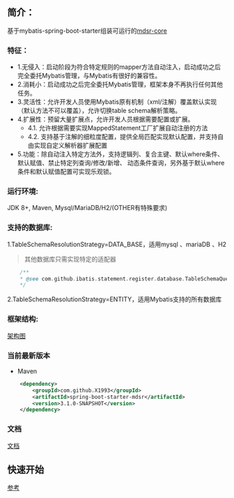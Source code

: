 ## 简介：
基于mybatis-spring-boot-starter组装可运行的[mdsr-core](https://github.com/X1993/mybatis-default-statements-register/tree/master/mdsr-core)

### 特征：
-   1.无侵入：启动阶段为符合特定规则的mapper方法自动注入，启动成功之后完全委托Mybatis管理，与Mybatis有很好的兼容性。
-   2.消耗小：启动成功之后完全委托Mybatis管理，框架本身不再执行任何其他任务。
-   3.灵活性：允许开发人员使用Mybatis原有机制（xml/注解）覆盖默认实现（默认方法不可以覆盖），允许切换table schema解析策略。
-   4.扩展性：预留大量扩展点，允许开发人员根据需要配置或扩展。
    -   4.1. 允许根据需要实现MappedStatement工厂扩展自动注册的方法 
    -   4.2. 支持基于注解的细粒度配置，提供全局匹配实现默认配置，并支持自由实现自定义解析器扩展配置
-   5.功能：除自动注入特定方法外，支持逻辑列、复合主键、默认where条件、默认赋值、禁止特定列查询/修改/新增、
        动态条件查询，另外基于默认where条件和默认赋值配置可实现乐观锁。

### 运行环境:
JDK 8+, Maven, Mysql/MariaDB/H2/(OTHER有特殊要求)

### 支持的数据库:  
1.TableSchemaResolutionStrategy=DATA_BASE，适用mysql 、mariaDB 、H2
> 其他数据库只需实现特定的适配器
```java
    /**
    * @see com.github.ibatis.statement.register.database.TableSchemaQuery
    */
```
2.TableSchemaResolutionStrategy=ENTITY，适用Mybatis支持的所有数据库

### 框架结构:
[架构图](https://github.com/X1993/mybatis-default-statements-register/blob/master/mdsr-core/%E6%9E%B6%E6%9E%84%E5%9B%BE.jpg)

### 当前最新版本
-   Maven
```xml
    <dependency>
        <groupId>com.github.X1993</groupId>
        <artifactId>spring-boot-starter-mdsr</artifactId>
        <version>3.1.0-SNAPSHOT</version>
    </dependency>
```

### 文档
[文档](https://github.com/X1993/mybatis-default-statements-register/blob/master/spring-boot-starter-mdsr/DOCUMENT.md)

## 快速开始
[参考](https://github.com/X1993/mybatis-default-statements-register/tree/master/spring-boot-starter-mdsr-sample)

  